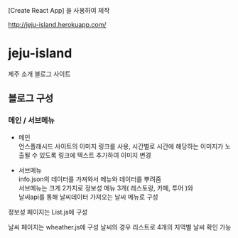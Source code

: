 [Create React App] 을 사용하여 제작

http://jeju-island.herokuapp.com/

jeju-island
===
제주 소개 블로그 사이트

블로그 구성
--------------
### 메인 / 서브메뉴

* 메인  
언스플래시드 사이트의 이미지 링크를 사용, 시간별로 시간에 해당하는 이미지가 노출될 수 있도록 링크에 텍스트 추가하여 이미지 변경

* 서브메뉴  
info.json의 데이터를 가져와서 메뉴와 데이터를 뿌려줌  
서브메뉴는 크게 2가지로 정보성 메뉴 3개( 레스토랑, 카페, 투어 )와  
날씨api를 통해 날씨데이터 가져오는 날씨 메뉴로 구성

정보성 페이지는 List.js에 구성

날씨 페이지는 wheather.js에 구성
날씨의 경우 리스트로 4개의 지역별 날씨 확인 가능
